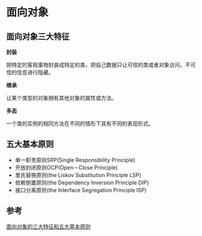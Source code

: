 # 面向对象

## 面向对象三大特征

**封装** 

把特定的客观事物封装成特定的类，把自己数据只让可信的类或者对象访问，不可信的信息进行隐藏。

**继承** 

让某个类型的对象拥有其他对象的属性或方法。

**多态** 

一个类的实例的相同方法在不同的情形下具有不同的表现形式。

## 五大基本原则

- 单一职责原则SRP(Single Responsibility Principle)
- 开放封闭原则OCP(Open－Close Principle)
- 里氏替换原则(the Liskov Substitution Principle LSP)
- 依赖倒置原则(the Dependency Inversion Principle DIP)
- 接口分离原则(the Interface Segregation Principle ISP)


## 参考

[面向对象的三大特征和五大基本原则](http://itommy.iteye.com/blog/2284982)

